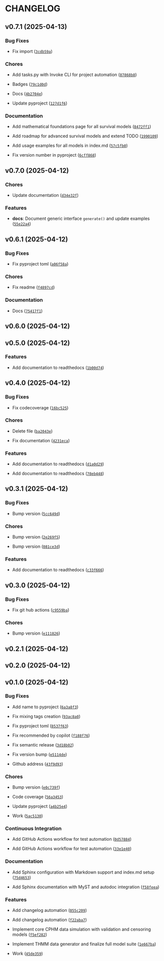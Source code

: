 # CHANGELOG


## v0.7.1 (2025-04-13)

### Bug Fixes

- Fix import
  ([`3cdb59a`](https://github.com/DiogoRibeiro7/genSurvPy/commit/3cdb59acda5e60328d1d9abd57ee49252f3044fe))

### Chores

- Add tasks.py with Invoke CLI for project automation
  ([`87868b8`](https://github.com/DiogoRibeiro7/genSurvPy/commit/87868b86aec04a0e9254cee78036ac20056731e7))

- Badges
  ([`79c1d0d`](https://github.com/DiogoRibeiro7/genSurvPy/commit/79c1d0de79bfc20cfa92da6dda5eaed192bf7dc4))

- Docs
  ([`4b2704e`](https://github.com/DiogoRibeiro7/genSurvPy/commit/4b2704e7179396a1d41c60f914a327e81bd45f6b))

- Update pyproject
  ([`127d1f6`](https://github.com/DiogoRibeiro7/genSurvPy/commit/127d1f6dff84056e859d9b92e87403e34816853e))

### Documentation

- Add mathematical foundations page for all survival models
  ([`8472ff1`](https://github.com/DiogoRibeiro7/genSurvPy/commit/8472ff181ee3b882a44bc2c48c094de4db4a70fb))

- Add roadmap for advanced survival models and extend TODO
  ([`1990109`](https://github.com/DiogoRibeiro7/genSurvPy/commit/1990109f3ea0f7a4351cfdcf8880dd87108c8181))

- Add usage examples for all models in index.md
  ([`57c5fb0`](https://github.com/DiogoRibeiro7/genSurvPy/commit/57c5fb025b2cfe2eaae613e064bcd17c900ee4fc))

- Fix version number in pyproject
  ([`6cff868`](https://github.com/DiogoRibeiro7/genSurvPy/commit/6cff868bb504256918eecfad9d5d0bad3bcc97bb))


## v0.7.0 (2025-04-12)

### Chores

- Update documentation
  ([`d34e32f`](https://github.com/DiogoRibeiro7/genSurvPy/commit/d34e32f9e2181f3ed5bf23fbee60a6a0a977c738))

### Features

- **docs**: Document generic interface `generate()` and update examples
  ([`55e22a4`](https://github.com/DiogoRibeiro7/genSurvPy/commit/55e22a4a9ad4ac1af48f0fbb176c9c474a590182))


## v0.6.1 (2025-04-12)

### Bug Fixes

- Fix pyproject toml
  ([`a06f58a`](https://github.com/DiogoRibeiro7/genSurvPy/commit/a06f58aded7336b3a14d2f48db2efd160ab31323))

### Chores

- Fix readme
  ([`f4897cd`](https://github.com/DiogoRibeiro7/genSurvPy/commit/f4897cdc19cf0a43f0fb6490ff068b55c436a2e2))

### Documentation

- Docs
  ([`75417f1`](https://github.com/DiogoRibeiro7/genSurvPy/commit/75417f184dd067f0bd8bd0b7351eb3b0d1f0d336))


## v0.6.0 (2025-04-12)


## v0.5.0 (2025-04-12)

### Features

- Add documentation to readthedocs
  ([`1b00d74`](https://github.com/DiogoRibeiro7/genSurvPy/commit/1b00d740a1613e42138510dfa01331074bd97a22))


## v0.4.0 (2025-04-12)

### Bug Fixes

- Fix codecoverage
  ([`16bc525`](https://github.com/DiogoRibeiro7/genSurvPy/commit/16bc525138e6a2b4370f951cab896ae8476b1775))

### Chores

- Delete file
  ([`ba2043e`](https://github.com/DiogoRibeiro7/genSurvPy/commit/ba2043eb3b891c6fe8d062e655002573cfb2e6fa))

- Fix documentation
  ([`4231eca`](https://github.com/DiogoRibeiro7/genSurvPy/commit/4231eca916b50eabaa0e79472ce4481910d02a96))

### Features

- Add documentation to readthedocs
  ([`d1a0d29`](https://github.com/DiogoRibeiro7/genSurvPy/commit/d1a0d29e38f61a4366b8e845415fc60bee3b7ca2))

- Add documentation to readthedocs
  ([`78eb448`](https://github.com/DiogoRibeiro7/genSurvPy/commit/78eb4485ff801ba9e951ba5f2a1e51e6c3d1d468))


## v0.3.1 (2025-04-12)

### Bug Fixes

- Bump version
  ([`5cc649d`](https://github.com/DiogoRibeiro7/genSurvPy/commit/5cc649da03bbc57fbaf80494e63543012e1e849d))

### Chores

- Bump version
  ([`2e269f5`](https://github.com/DiogoRibeiro7/genSurvPy/commit/2e269f50737a5b497718f55e1e42a1501e0d398f))

- Bump version
  ([`081ce3d`](https://github.com/DiogoRibeiro7/genSurvPy/commit/081ce3db093410ea96f8d594201d26f81f6b35ec))

### Features

- Add documentation to readthedocs
  ([`c33f666`](https://github.com/DiogoRibeiro7/genSurvPy/commit/c33f666295dd7a779065249bd61bf28631519e79))


## v0.3.0 (2025-04-12)

### Bug Fixes

- Fix git hub actions
  ([`c9559ba`](https://github.com/DiogoRibeiro7/genSurvPy/commit/c9559ba319684e5b9de59bfa7ad23e42ee6f8bf9))

### Chores

- Bump version
  ([`e111826`](https://github.com/DiogoRibeiro7/genSurvPy/commit/e11182609d99094d8b02fa2e142ac983f42dc5b3))


## v0.2.1 (2025-04-12)


## v0.2.0 (2025-04-12)


## v0.1.0 (2025-04-12)

### Bug Fixes

- Add name to pyproject
  ([`6a3a8f3`](https://github.com/DiogoRibeiro7/genSurvPy/commit/6a3a8f3a82b6017f1903f23b27d02233a05e0763))

- Fix mixing tags creation
  ([`93ac8a0`](https://github.com/DiogoRibeiro7/genSurvPy/commit/93ac8a05ac8b825b2c5066a0f7eb4e8b7463fb06))

- Fix pyproject toml
  ([`8537f63`](https://github.com/DiogoRibeiro7/genSurvPy/commit/8537f63d01249e8db29e9e7353831d0b894bbc3d))

- Fix recommended by copilot
  ([`f188f76`](https://github.com/DiogoRibeiro7/genSurvPy/commit/f188f76fa858f1753ad1b153f61df94a241f0831))

- Fix semantic release
  ([`3d18b02`](https://github.com/DiogoRibeiro7/genSurvPy/commit/3d18b02fb617dddade3fb6862d5647143e52a3a9))

- Fix version bump
  ([`e5114de`](https://github.com/DiogoRibeiro7/genSurvPy/commit/e5114deb150e6a594d6b649049abd9ebd6242faa))

- Github address
  ([`43f9d93`](https://github.com/DiogoRibeiro7/genSurvPy/commit/43f9d93e21a285df6d5ea27d296ac489782b6b13))

### Chores

- Bump version
  ([`e0c739f`](https://github.com/DiogoRibeiro7/genSurvPy/commit/e0c739ff2c4aa8a4d46416aff5924969872d0337))

- Code coverage
  ([`56a3453`](https://github.com/DiogoRibeiro7/genSurvPy/commit/56a345302c50be21cc05a5afa0ac406224dd77a0))

- Update pyproject
  ([`a4b25e4`](https://github.com/DiogoRibeiro7/genSurvPy/commit/a4b25e470954091254b1384a44a991a47341bf80))

- Work
  ([`5ac5130`](https://github.com/DiogoRibeiro7/genSurvPy/commit/5ac513098238a8298430d1a95c6fbeed99db4cad))

### Continuous Integration

- Add GitHub Actions workflow for test automation
  ([`0d57884`](https://github.com/DiogoRibeiro7/genSurvPy/commit/0d57884f84e3d8e09a130e1eb87895cd168ab1e0))

- Add GitHub Actions workflow for test automation
  ([`33e1e40`](https://github.com/DiogoRibeiro7/genSurvPy/commit/33e1e400ace7b491d88138331df496f7b7ab02c9))

### Documentation

- Add Sphinx configuration with Markdown support and index.md setup
  ([`75d4653`](https://github.com/DiogoRibeiro7/genSurvPy/commit/75d46530cf894263b3e98cf8667ff52c7863f646))

- Add Sphinx documentation with MyST and autodoc integration
  ([`f58feea`](https://github.com/DiogoRibeiro7/genSurvPy/commit/f58feeae82cb2b9073d936412a494a4a74ff9df1))

### Features

- Add changelog automation
  ([`055c209`](https://github.com/DiogoRibeiro7/genSurvPy/commit/055c20934b76c71fa1a91bf7948cd3699398a242))

- Add changelog automation
  ([`f22aba7`](https://github.com/DiogoRibeiro7/genSurvPy/commit/f22aba754b7fc118477f9070ae0d7a5377a9659d))

- Implement core CPHM data simulation with validation and censoring models
  ([`f5ef282`](https://github.com/DiogoRibeiro7/genSurvPy/commit/f5ef2829c2896c5ca575382b9b2d9e389784496d))

- Implement THMM data generator and finalize full model suite
  ([`1e667ba`](https://github.com/DiogoRibeiro7/genSurvPy/commit/1e667babf28892c3a85c43477562f2de85f07f3c))

- Work
  ([`45de359`](https://github.com/DiogoRibeiro7/genSurvPy/commit/45de359bbb0d7fbc671e41fa07d3a37b09e68e18))
